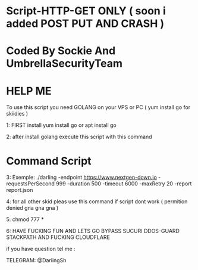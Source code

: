 # Script-HTTP-GET ONLY ( soon i added POST PUT AND CRASH )

# Coded By Sockie And UmbrellaSecurityTeam #

# HELP ME #

To use this script you need GOLANG on your VPS or PC ( yum install go for skiidies )

1: FIRST install yum install go or apt install go

2: after install golang execute this script with this command

# Command Script #

3: Exemple: ./darling -endpoint https://www.nextgen-down.io -requestsPerSecond 999 -duration 500 -timeout 6000 -maxRetry 20 -report report.json

4: for all other skid pleas use this command if script dont work ( permition denied gna gna gna ) 

5: chmod 777 *

6: HAVE FUCKING FUN AND LETS GO BYPASS SUCURI DDOS-GUARD STACKPATH AND FUCKING CLOUDFLARE 

if you have question tel me :

TELEGRAM: @DarlingSh

